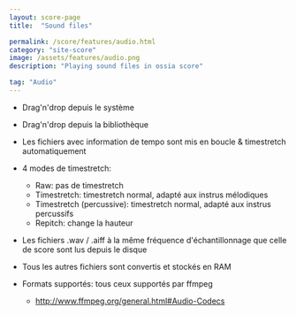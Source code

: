 ```yaml
---
layout: score-page
title:  "Sound files"

permalink: /score/features/audio.html
category: "site-score"
image: /assets/features/audio.png
description: "Playing sound files in ossia score"

tag: "Audio"
---
```


- Drag'n'drop depuis le système
- Drag'n'drop depuis la bibliothèque
- Les fichiers avec information de tempo sont mis en boucle & timestretch automatiquement
- 4 modes de timestretch: 
  * Raw: pas de timestretch
  * Timestretch: timestretch normal, adapté aux instrus mélodiques
  * Timestretch (percussive): timestretch normal, adapté aux instrus percussifs
  * Repitch: change la hauteur

- Les fichiers .wav / .aiff à la même fréquence d'échantillonnage que celle de score sont lus depuis le disque
- Tous les autres fichiers sont convertis et stockés en RAM 
- Formats supportés: tous ceux supportés par ffmpeg 
  * http://www.ffmpeg.org/general.html#Audio-Codecs